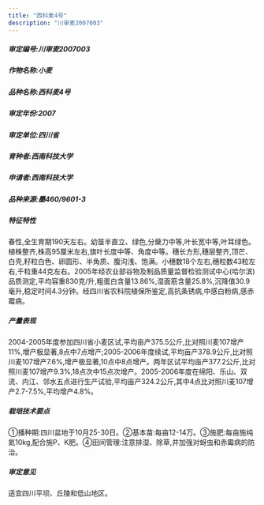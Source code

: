 ```yaml
---
title: "西科麦4号"
description: "川审麦2007003"
---
```

##### 审定编号:川审麦2007003

##### 作物名称:小麦

##### 品种名称:西科麦4号

##### 审定年份:2007

##### 审定单位:四川省

##### 育种者:西南科技大学

##### 申请者:西南科技大学

##### 品种来源:墨460/9601-3

##### 特征特性
春性,全生育期190天左右。幼苗半直立、绿色,分蘖力中等,叶长宽中等,叶耳绿色。植株整齐,株高95厘米左右,旗叶长度中等、角度中等。穗长方形,穗层整齐,顶芒、白壳,籽粒白色、卵圆形、半角质、腹沟浅、饱满。小穗数18个左右,穗粒数43粒左右,千粒重44克左右。2005年经农业部谷物及制品质量监督检验测试中心(哈尔滨)品质测定,平均容重830克/升,粗蛋白含量13.86%,湿面筋含量25.8%,沉降值30.9毫升,稳定时间4.3分钟。经四川省农科院植保所鉴定,高抗条锈病,中感白粉病,感赤霉病。

##### 产量表现
2004-2005年度参加四川省小麦区试,平均亩产375.5公斤,比对照川麦107增产11%,增产极显著,8点中7点增产;2005-2006年度续试,平均亩产378.9公斤,比对照川麦107增产7.6%,增产极显著,10点中8点增产。两年区试平均亩产377.2公斤,比对照川麦107增产9.3%,18点次中15点次增产。2005-2006年度在绵阳、乐山、双流、内江、邻水五点进行生产试验,平均亩产324.2公斤,其中4点比对照川麦107增产2.7-7.5%,平均增产4.8%。

##### 栽培技术要点
①播种期:四川盆地于10月25-30日。②基本苗:每亩12-14万。③施肥:每亩施纯氮10kg,配合施P、K肥。④田间管理:注意排湿、除草,并加强对蚜虫和赤霉病的防治。

##### 审定意见
适宜四川平坝、丘陵和低山地区。

